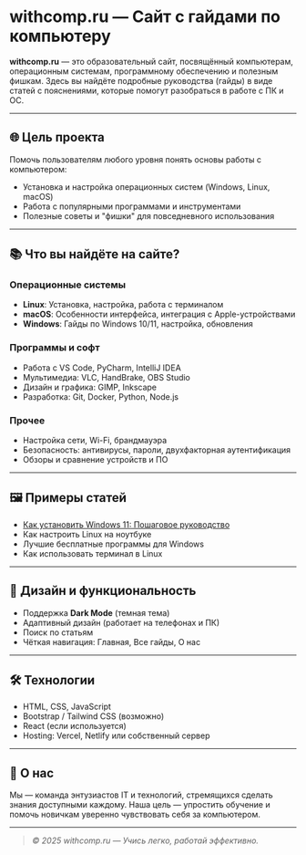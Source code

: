 # withcomp.ru — Сайт с гайдами по компьютеру

**withcomp.ru** — это образовательный сайт, посвящённый компьютерам, операционным системам, программному обеспечению и полезным фишкам. Здесь вы найдёте подробные руководства (гайды) в виде статей с пояснениями, которые помогут разобраться в работе с ПК и ОС.

---

## 🌐 Цель проекта

Помочь пользователям любого уровня понять основы работы с компьютером:
- Установка и настройка операционных систем (Windows, Linux, macOS)
- Работа с популярными программами и инструментами
- Полезные советы и "фишки" для повседневного использования

---

## 📚 Что вы найдёте на сайте?

### Операционные системы
- **Linux**: Установка, настройка, работа с терминалом
- **macOS**: Особенности интерфейса, интеграция с Apple-устройствами
- **Windows**: Гайды по Windows 10/11, настройка, обновления

### Программы и софт
- Работа с VS Code, PyCharm, IntelliJ IDEA
- Мультимедиа: VLC, HandBrake, OBS Studio
- Дизайн и графика: GIMP, Inkscape
- Разработка: Git, Docker, Python, Node.js

### Прочее
- Настройка сети, Wi-Fi, брандмауэра
- Безопасность: антивирусы, пароли, двухфакторная аутентификация
- Обзоры и сравнение устройств и ПО

---

## 🖼️ Примеры статей

- [Как установить Windows 11: Пошаговое руководство](https://withcomp.ru/windows11-install)
- Как настроить Linux на ноутбуке
- Лучшие бесплатные программы для Windows
- Как использовать терминал в Linux

---

## 🎨 Дизайн и функциональность

- Поддержка **Dark Mode** (темная тема)
- Адаптивный дизайн (работает на телефонах и ПК)
- Поиск по статьям
- Чёткая навигация: Главная, Все гайды, О нас

---

## 🛠️ Технологии

- HTML, CSS, JavaScript
- Bootstrap / Tailwind CSS (возможно)
- React (если используется)
- Hosting: Vercel, Netlify или собственный сервер

---

## 📝 О нас

Мы — команда энтузиастов IT и технологий, стремящихся сделать знания доступными каждому. Наша цель — упростить обучение и помочь новичкам уверенно чувствовать себя за компьютером.

---

> *© 2025 withcomp.ru — Учись легко, работай эффективно.*
